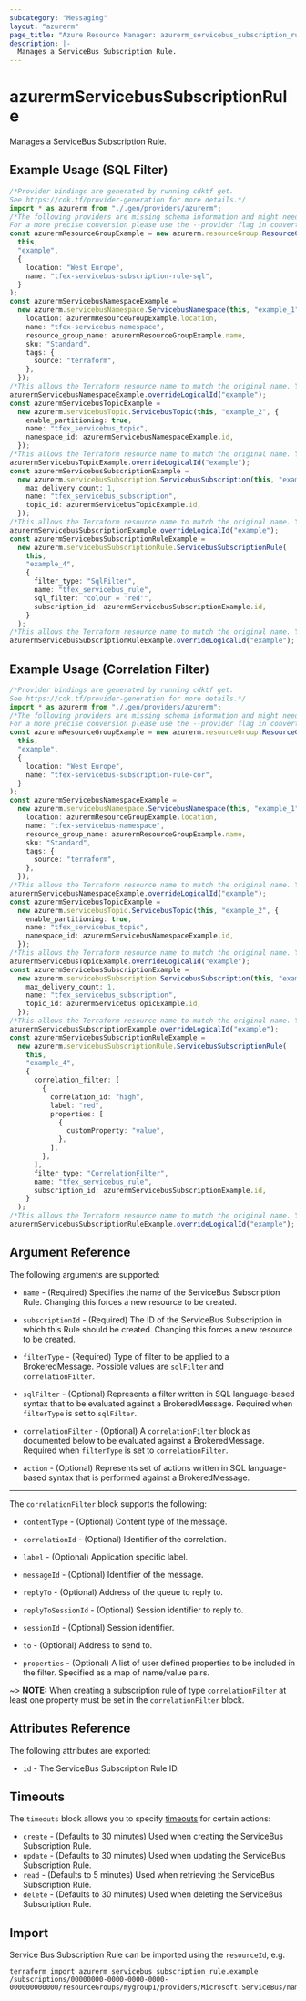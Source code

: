 ```yaml
---
subcategory: "Messaging"
layout: "azurerm"
page_title: "Azure Resource Manager: azurerm_servicebus_subscription_rule"
description: |-
  Manages a ServiceBus Subscription Rule.
---
```


# azurermServicebusSubscriptionRule

Manages a ServiceBus Subscription Rule.

## Example Usage (SQL Filter)

```typescript
/*Provider bindings are generated by running cdktf get.
See https://cdk.tf/provider-generation for more details.*/
import * as azurerm from "./.gen/providers/azurerm";
/*The following providers are missing schema information and might need manual adjustments to synthesize correctly: azurerm.
For a more precise conversion please use the --provider flag in convert.*/
const azurermResourceGroupExample = new azurerm.resourceGroup.ResourceGroup(
  this,
  "example",
  {
    location: "West Europe",
    name: "tfex-servicebus-subscription-rule-sql",
  }
);
const azurermServicebusNamespaceExample =
  new azurerm.servicebusNamespace.ServicebusNamespace(this, "example_1", {
    location: azurermResourceGroupExample.location,
    name: "tfex-servicebus-namespace",
    resource_group_name: azurermResourceGroupExample.name,
    sku: "Standard",
    tags: {
      source: "terraform",
    },
  });
/*This allows the Terraform resource name to match the original name. You can remove the call if you don't need them to match.*/
azurermServicebusNamespaceExample.overrideLogicalId("example");
const azurermServicebusTopicExample =
  new azurerm.servicebusTopic.ServicebusTopic(this, "example_2", {
    enable_partitioning: true,
    name: "tfex_servicebus_topic",
    namespace_id: azurermServicebusNamespaceExample.id,
  });
/*This allows the Terraform resource name to match the original name. You can remove the call if you don't need them to match.*/
azurermServicebusTopicExample.overrideLogicalId("example");
const azurermServicebusSubscriptionExample =
  new azurerm.servicebusSubscription.ServicebusSubscription(this, "example_3", {
    max_delivery_count: 1,
    name: "tfex_servicebus_subscription",
    topic_id: azurermServicebusTopicExample.id,
  });
/*This allows the Terraform resource name to match the original name. You can remove the call if you don't need them to match.*/
azurermServicebusSubscriptionExample.overrideLogicalId("example");
const azurermServicebusSubscriptionRuleExample =
  new azurerm.servicebusSubscriptionRule.ServicebusSubscriptionRule(
    this,
    "example_4",
    {
      filter_type: "SqlFilter",
      name: "tfex_servicebus_rule",
      sql_filter: "colour = 'red'",
      subscription_id: azurermServicebusSubscriptionExample.id,
    }
  );
/*This allows the Terraform resource name to match the original name. You can remove the call if you don't need them to match.*/
azurermServicebusSubscriptionRuleExample.overrideLogicalId("example");

```

## Example Usage (Correlation Filter)

```typescript
/*Provider bindings are generated by running cdktf get.
See https://cdk.tf/provider-generation for more details.*/
import * as azurerm from "./.gen/providers/azurerm";
/*The following providers are missing schema information and might need manual adjustments to synthesize correctly: azurerm.
For a more precise conversion please use the --provider flag in convert.*/
const azurermResourceGroupExample = new azurerm.resourceGroup.ResourceGroup(
  this,
  "example",
  {
    location: "West Europe",
    name: "tfex-servicebus-subscription-rule-cor",
  }
);
const azurermServicebusNamespaceExample =
  new azurerm.servicebusNamespace.ServicebusNamespace(this, "example_1", {
    location: azurermResourceGroupExample.location,
    name: "tfex-servicebus-namespace",
    resource_group_name: azurermResourceGroupExample.name,
    sku: "Standard",
    tags: {
      source: "terraform",
    },
  });
/*This allows the Terraform resource name to match the original name. You can remove the call if you don't need them to match.*/
azurermServicebusNamespaceExample.overrideLogicalId("example");
const azurermServicebusTopicExample =
  new azurerm.servicebusTopic.ServicebusTopic(this, "example_2", {
    enable_partitioning: true,
    name: "tfex_servicebus_topic",
    namespace_id: azurermServicebusNamespaceExample.id,
  });
/*This allows the Terraform resource name to match the original name. You can remove the call if you don't need them to match.*/
azurermServicebusTopicExample.overrideLogicalId("example");
const azurermServicebusSubscriptionExample =
  new azurerm.servicebusSubscription.ServicebusSubscription(this, "example_3", {
    max_delivery_count: 1,
    name: "tfex_servicebus_subscription",
    topic_id: azurermServicebusTopicExample.id,
  });
/*This allows the Terraform resource name to match the original name. You can remove the call if you don't need them to match.*/
azurermServicebusSubscriptionExample.overrideLogicalId("example");
const azurermServicebusSubscriptionRuleExample =
  new azurerm.servicebusSubscriptionRule.ServicebusSubscriptionRule(
    this,
    "example_4",
    {
      correlation_filter: [
        {
          correlation_id: "high",
          label: "red",
          properties: [
            {
              customProperty: "value",
            },
          ],
        },
      ],
      filter_type: "CorrelationFilter",
      name: "tfex_servicebus_rule",
      subscription_id: azurermServicebusSubscriptionExample.id,
    }
  );
/*This allows the Terraform resource name to match the original name. You can remove the call if you don't need them to match.*/
azurermServicebusSubscriptionRuleExample.overrideLogicalId("example");

```

## Argument Reference

The following arguments are supported:

*   `name` - (Required) Specifies the name of the ServiceBus Subscription Rule. Changing this forces a new resource to be created.

*   `subscriptionId` - (Required) The ID of the ServiceBus Subscription in which this Rule should be created. Changing this forces a new resource to be created.

*   `filterType` - (Required) Type of filter to be applied to a BrokeredMessage. Possible values are `sqlFilter` and `correlationFilter`.

*   `sqlFilter` - (Optional) Represents a filter written in SQL language-based syntax that to be evaluated against a BrokeredMessage. Required when `filterType` is set to `sqlFilter`.

*   `correlationFilter` - (Optional) A `correlationFilter` block as documented below to be evaluated against a BrokeredMessage. Required when `filterType` is set to `correlationFilter`.

*   `action` - (Optional) Represents set of actions written in SQL language-based syntax that is performed against a BrokeredMessage.

***

The `correlationFilter` block supports the following:

*   `contentType` - (Optional) Content type of the message.

*   `correlationId` - (Optional) Identifier of the correlation.

*   `label` - (Optional) Application specific label.

*   `messageId` - (Optional) Identifier of the message.

*   `replyTo` - (Optional) Address of the queue to reply to.

*   `replyToSessionId` - (Optional) Session identifier to reply to.

*   `sessionId` - (Optional) Session identifier.

*   `to` - (Optional) Address to send to.

*   `properties` - (Optional) A list of user defined properties to be included in the filter. Specified as a map of name/value pairs.

\~> **NOTE:** When creating a subscription rule of type `correlationFilter` at least one property must be set in the `correlationFilter` block.

## Attributes Reference

The following attributes are exported:

* `id` - The ServiceBus Subscription Rule ID.

## Timeouts

The `timeouts` block allows you to specify [timeouts](https://www.terraform.io/language/resources/syntax#operation-timeouts) for certain actions:

* `create` - (Defaults to 30 minutes) Used when creating the ServiceBus Subscription Rule.
* `update` - (Defaults to 30 minutes) Used when updating the ServiceBus Subscription Rule.
* `read` - (Defaults to 5 minutes) Used when retrieving the ServiceBus Subscription Rule.
* `delete` - (Defaults to 30 minutes) Used when deleting the ServiceBus Subscription Rule.

## Import

Service Bus Subscription Rule can be imported using the `resourceId`, e.g.

```console
terraform import azurerm_servicebus_subscription_rule.example /subscriptions/00000000-0000-0000-0000-000000000000/resourceGroups/mygroup1/providers/Microsoft.ServiceBus/namespaces/sbns1/topics/sntopic1/subscriptions/sbsub1/rules/sbrule1
```
